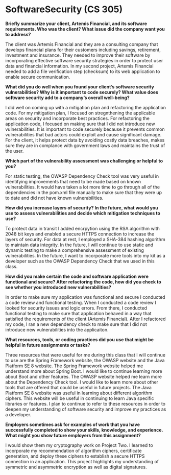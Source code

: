 # SoftwareSecurity (CS 305)

**Briefly summarize your client, Artemis Financial, and its software requirements. Who was the client? What issue did the company want you to address?**

The client was Artemis Financial and they are a consulting company that develops financial plans for their customers including savings, retirement, investment and insurance. They needed to improve their software by incorporating effective software security strategies in order to protect user data and financial information. In my second project, Artemis Financial needed to add a file verification step (checksum) to its web application to enable secure communication.


**What did you do well when you found your client’s software security vulnerabilities? Why is it important to code securely? What value does software security add to a company’s overall well-being?**

I did well on coming up with a mitigation plan and refactoring the application code. For my mitigation plan, I focused on stregnthening the applicable areas on security and incorporate best practices. For refactoring the application code, I focused on making sure that I did not introduce new vulnerabilities. It is important to code securely because it prevents common vulnerabilities that bad actors could exploit and cause significant damage. For the client, it helps protect data by avoiding costly data breaches, makes sure they are in complance with government laws and maintains the trust of the user. 


**Which part of the vulnerability assessment was challenging or helpful to you?**

For static testing, the OWASP Dependency Check tool was very useful in identifying improvements that need to be made based on known vulnerabilities. It would have taken a lot more time to go through all of the dependencies in the pom.xml file manually to make sure that they were up to date and did not have known vulnerabilities. 


**How did you increase layers of security? In the future, what would you use to assess vulnerabilities and decide which mitigation techniques to use?**

To protect data in transit I added encrpytion using the RSA algorithm with 2048 bit keys and enabled a secure HTTPS connection to increase the layers of security. For data at rest, I employed a SHA-384 hashing algorithm to maintain data integrity. In the future, I will continue to use static and dynamic testing to make a comprehensive assessment of existing vulnerabilities. In the future, I want to incorporate more tools into my kit as a developer such as the OWASP Dependency Check that we used in this class.  


**How did you make certain the code and software application were functional and secure? After refactoring the code, how did you check to see whether you introduced new vulnerabilities?**

In order to make sure my application was functional and secure I conducted a code review and functional testing. When I conducted a code review I looked for security issues and logic errors. From there, I conducted functional testing to make sure that application behaved in a way that satisfied the requirements of the client (Artemis Financial).  After I refactored my code, I ran a new dependency check to make sure that I did not introduce new vulnerabilities into the applicaiton.



**What resources, tools, or coding practices did you use that might be helpful in future assignments or tasks?**

Three resources that were useful for me during this class that I will continue to use are the Spring Framework website, the OWASP website and the Java Platform SE 8 website. The Spring Framework website helped me understand more about Spring Boot. I would like to continue learning more about Boot and other features. The OWASP website helped me learn more about the Dependency Check tool. I would like to learn more about other tools that are offered that could be useful in future projects. The Java Platform SE 8 website was useful in learning about different algorithm ciphers. This website will be useful in continuing to learn Java specific libraries or features. I plan to continue to refer to these resources in order to deepen my understanding of software security and improve my practices as a developer. 
 
**Employers sometimes ask for examples of work that you have successfully completed to show your skills, knowledge, and experience. What might you show future employers from this assignment?**

I would show them my cryptography work on Project Two. I learned to incorporate my recommendation of algorithm ciphers, certificate generation, and  deploy these ciphers to establish a secure HTTPS connection in an application. This project highlights my understanding of symmetric and asymmetric encryption as well as digital signatures. 
